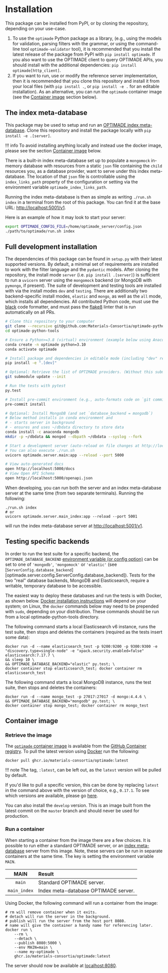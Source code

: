 # Installation

This package can be installed from PyPI, or by cloning the repository, depending on your use-case.

1. To use the `optimade` Python package as a library, (e.g., using the models for validation, parsing filters with the grammar, or using the command-line tool `optimade-validator` tool), it is recommended that you install the latest release of the package from PyPI with `pip install optimade`. If you also want to use the OPTIMADE client to query OPTIMADE APIs, you should install with the additional dependencies: `pip install optimade[http_client]`.
2. If you want to run, use or modify the reference server implementation, then it is recommended that you clone this repository and install it from your local files (with `pip install .`, or `pip install -e .` for an editable installation).
   As an alternative, you can run the `optimade` container image (see the [Container image](#container-image) section below).

## The index meta-database

This package may be used to setup and run an [OPTIMADE index meta-database](https://github.com/Materials-Consortia/OPTIMADE/blob/develop/optimade.rst#index-meta-database).
Clone this repository and install the package locally with `pip install -e .[server]`.

!!! info
    To avoid installing anything locally and instead use the docker image, please see the section [Container image](#container-image) below.

There is a built-in index meta-database set up to populate a `mongomock` in-memory database with resources from a static `json` file containing the `child` resources you, as a database provider, want to serve under this index meta-database.
The location of that `json` file is controllable using the `index_links_path` property of the configuration or setting via the environment variable `optimade_index_links_path`.

Running the index meta-database is then as simple as writing `./run.sh index` in a terminal from the root of this package.
You can find it at the base URL: <http://localhost:5001/v1>.

Here is an example of how it may look to start your server:

```sh
export OPTIMADE_CONFIG_FILE=/home/optimade_server/config.json
./path/to/optimade/run.sh index
```

## Full development installation

The dependencies of this package can be found in `setup.py` with their latest supported versions.
By default, a minimal set of requirements are installed to work with the filter language and the `pydantic` models.
After cloning the repository, the install mode `server` (i.e. `pip install .[server]`) is sufficient to run a `uvicorn` server using the `mongomock` backend (or MongoDB with `pymongo`, if present).
The suite of development and testing tools are installed with via the install modes `dev` and `testing`.
There are additionally two backend-specific install modes, `elastic` and `mongo`, as well as the `all` mode, which installs all dependencies.
All contributed Python code, must use the [black](https://github.com/ambv/black) code formatter, and must pass the [flake8](http://flake8.pycqa.org/en/latest/) linter that is run automatically on all PRs.

```sh
# Clone this repository to your computer
git clone --recursive git@github.com:Materials-Consortia/optimade-python-tools.git
cd optimade-python-tools

# Ensure a Python>=3.8 (virtual) environment (example below using Anaconda/Miniconda)
conda create -n optimade python=3.10
conda activate optimade

# Install package and dependencies in editable mode (including "dev" requirements).
pip install -e ".[dev]"

# Optional: Retrieve the list of OPTIMADE providers. (Without this submodule, some of the tests will fail because "providers.json" cannot be found.)
git submodule update --init

# Run the tests with pytest
py.test

# Install pre-commit environment (e.g., auto-formats code on `git commit`)
pre-commit install

# Optional: Install MongoDB (and set `database_backend = mongodb`)
# Below method installs in conda environment and
# - starts server in background
# - ensures and uses ~/dbdata directory to store data
conda install -c anaconda mongodb
mkdir -p ~/dbdata && mongod --dbpath ~/dbdata --syslog --fork

# Start a development server (auto-reload on file changes at http://localhost:5000
# You can also execute ./run.sh
uvicorn optimade.server.main:app --reload --port 5000

# View auto-generated docs
open http://localhost:5000/docs
# View Open API Schema
open http://localhost:5000/openapi.json
```

When developing, you can run both the server and an index meta-database server at the same time (from two separate terminals).
Running the following:

```shell
./run.sh index
# or
uvicorn optimade.server.main_index:app --reload --port 5001
```

will run the index meta-database server at <http://localhost:5001/v1>.

## Testing specific backends

In order to run the test suite for a specific backend, the
`OPTIMADE_DATABASE_BACKEND` [environment variable (or config
option)](https://www.optimade.org/optimade-python-tools/latest/configuration/) can be
set to one of `'mongodb'`, `'mongomock'` or `'elastic'` (see
[`ServerConfig.database_backend`][optimade.server.config.ServerConfig.database_backend]).
Tests for the two "real" database backends, MongoDB and Elasticsearch, require a writable, temporary database to be accessible.

The easiest way to deploy these databases and run the tests is with Docker, as shown below.
[Docker installation instructions](https://docs.docker.com/engine/install/) will depend on your system; on Linux, the `docker` commands below may need to be prepended with `sudo`, depending on your distribution.
These commands should be run from a local optimade-python-tools directory.

The following command starts a local Elasticsearch v6 instance, runs the test suite, then stops and deletes the containers (required as the tests insert some data):

```shell
docker run -d --name elasticsearch_test -p 9200:9200 -p 9300:9300 -e "discovery.type=single-node" -e "xpack.security.enabled=false" elasticsearch:7.17.7 \
&& sleep 10 \
&& OPTIMADE_DATABASE_BACKEND="elastic" py.test; \
docker container stop elasticsearch_test; docker container rm elasticsearch_test
```

The following command starts a local MongoDB instance, runs the test suite, then stops and deletes the containers:

```shell
docker run -d --name mongo_test -p 27017:27017 -d mongo:4.4.6 \
&& OPTIMADE_DATABASE_BACKEND="mongodb" py.test; \
docker container stop mongo_test; docker container rm mongo_test
```

## Container image

### Retrieve the image

The [`optimade` container image](https://github.com/Materials-Consortia/optimade-python-tools/pkgs/container/optimade) is available from the [GitHub Container registry](https://ghcr.io).
To pull the latest version using [Docker](https://docs.docker.com/) run the following:

```shell
docker pull ghcr.io/materials-consortia/optimade:latest
```

!!! note
    The tag, `:latest`, can be left out, as the `latest` version will be pulled by default.

If you'd like to pull a specific version, this can be done by replacing `latest` in the command above with the version of choice, e.g., `0.17.1`.
To see which versions are available, please go [here](https://github.com/Materials-Consortia/optimade-python-tools/pkgs/container/optimade/versions).

You can also install the `develop` version.
This is an image built from the latest commit on the `master` branch and should never be used for production.

### Run a container

When starting a container from the image there are a few choices.
It is possible to run either a standard OPTIMADE server, or an [index meta-database](https://github.com/Materials-Consortia/OPTIMADE/blob/master/optimade.rst#index-meta-database) server from this image.
Note, these servers can be run in separate containers at the same time.
The key is setting the environment variable `MAIN`.

| **MAIN** | **Result** |
|:---:|:--- |
| `main` | Standard OPTIMADE server. |
| `main_index` | Index meta-database OPTIMADE server. |

Using Docker, the following command will run a container from the image:

```shell
# rm will remove container when it exits.
# detach will run the server in the background.
# publish will run the server from the host port 8080.
# name will give the container a handy name for referencing later.
docker run \
    --rm \
    --detach \
    --publish 8080:5000 \
    --env MAIN=main \
    --name my-optimade \
    ghcr.io/materials-consortia/optimade:latest
```

The server should now be available at [localhost:8080](http://localhost:8080).
